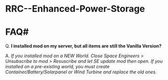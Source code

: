 # RRC--Enhanced-Power-Storage

# FAQ#

Q. **I installed mod on my server, but all items are still the Vanilla Version?**

A. _If you installed mod on a NEW World. Close Space Engineers > Unsubscribe to mod > Resuscribe and let SE update mod then open. If you installed on a pre-existing world, you must create Container/Battery/Solarpanel or Wind Turbine and replace the old ones._  
